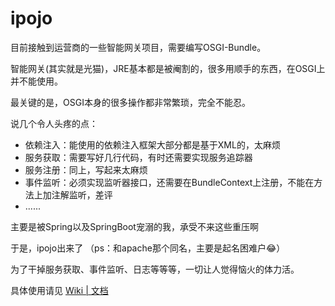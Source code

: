 # ipojo

目前接触到运营商的一些智能网关项目，需要编写OSGI-Bundle。

智能网关(其实就是光猫)，JRE基本都是被阉割的，很多用顺手的东西，在OSGI上并不能使用。

最关键的是，OSGI本身的很多操作都非常繁琐，完全不能忍。

说几个令人头疼的点：

* 依赖注入：能使用的依赖注入框架大部分都是基于XML的，太麻烦
* 服务获取：需要写好几行代码，有时还需要实现服务追踪器
* 服务注册：同上，写起来太麻烦
* 事件监听：必须实现监听器接口，还需要在BundleContext上注册，不能在方法上加注解监听，差评
* ......

主要是被Spring以及SpringBoot宠溺的我，承受不来这些重压啊

于是，ipojo出来了 （ps：和apache那个同名，主要是起名困难户😂）

为了干掉服务获取、事件监听、日志等等等，一切让人觉得恼火的体力活。

具体使用请见 [Wiki | 文档](https://github.com/guyi-maple/ipojo/wiki)